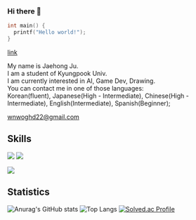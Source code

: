### Hi there 👋

<!--
**wnwoghd22/wnwoghd22** is a ✨ _special_ ✨ repository because its `README.md` (this file) appears on your GitHub profile.

Here are some ideas to get you started:

- 🔭 I’m currently working on ...
- 🌱 I’m currently learning ...
- 👯 I’m looking to collaborate on ...
- 🤔 I’m looking for help with ...
- 💬 Ask me about ...
- 📫 How to reach me: ...
- 😄 Pronouns: ...
- ⚡ Fun fact: ...

badge
<img src="https://img.shields.io/badge/<LABEL>-<MESSAGE>-<COLOR>"/>
-->
```C
int main() {
  printf("Hello world!");
}
```

[link](https://mire-giraffe-6df.notion.site/6b13930604954681a326b666cb9a2c9b?pvs=4)

My name is Jaehong Ju.  
I am a student of Kyungpook Univ.  
I am currently interested in AI, Game Dev, Drawing.  
You can contact me in one of those languages:  
Korean(fluent), Japanese(High - Intermediate), Chinese(High - Intermediate), English(Intermediate), Spanish(Beginner);  
  
wnwoghd22@gmail.com

## Skills
<p>
  <img src="https://img.shields.io/badge/C++-orange?logo=C%2B%2B"/>
  <img src="https://img.shields.io/badge/C%23-orange?logo=C Sharp"/>
</p>
<p>
  <img src="https://img.shields.io/badge/Unity-lightgrey?logo=Unity"/>
</p>

## Statistics

![Anurag's GitHub stats](https://github-readme-stats.vercel.app/api?username=wnwoghd22&show_icons=true&theme=github_dark)
![Top Langs](https://github-readme-stats.vercel.app/api/top-langs/?username=wnwoghd22&layout=compact&theme=github_dark)
[![Solved.ac Profile](http://mazassumnida.wtf/api/v2/generate_badge?boj=wnwoghd22)](https://solved.ac/wnwoghd22/)

